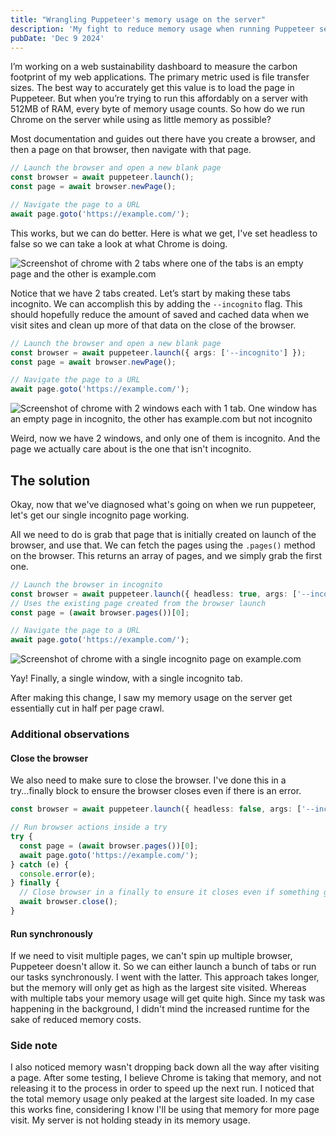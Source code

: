 ```yaml
---
title: "Wrangling Puppeteer's memory usage on the server"
description: 'My fight to reduce memory usage when running Puppeteer server-side.'
pubDate: 'Dec 9 2024'
---
```


I’m working on a web sustainability dashboard to measure the carbon footprint of my web applications. The primary metric used is file transfer sizes. The best way to accurately get this value is to load the page in Puppeteer. But when you’re trying to run this affordably on a server with 512MB of RAM, every byte of memory usage counts. So how do we run Chrome on the server while using as little memory as possible?

Most documentation and guides out there have you create a browser, and then a page on that browser, then navigate with that page.

```typescript
// Launch the browser and open a new blank page
const browser = await puppeteer.launch();
const page = await browser.newPage();

// Navigate the page to a URL
await page.goto('https://example.com/');
```

This works, but we can do better. Here is what we get, I've set headless to false so we can take a look at what Chrome is doing.

![Screenshot of chrome with 2 tabs where one of the tabs is an empty page and the other is example.com](@/images/puppeteer1.png)

Notice that we have 2 tabs created. Let’s start by making these tabs incognito. We can accomplish this by adding the `--incognito` flag. This should hopefully reduce the amount of saved and cached data when we visit sites and clean up more of that data on the close of the browser.

```typescript
// Launch the browser and open a new blank page
const browser = await puppeteer.launch({ args: ['--incognito'] });
const page = await browser.newPage();

// Navigate the page to a URL
await page.goto('https://example.com/');
```

![Screenshot of chrome with 2 windows each with 1 tab. One window has an empty page in incognito, the other has example.com but not incognito](@/images/puppeteer2.png)

Weird, now we have 2 windows, and only one of them is incognito. And the page we actually care about is the one that isn't incognito.

## The solution

Okay, now that we've diagnosed what's going on when we run puppeteer, let's get our single incognito page working.

All we need to do is grab that page that is initially created on launch of the browser, and use that. We can fetch the pages using the `.pages()` method on the browser. This returns an array of pages, and we simply grab the first one.

```typescript
// Launch the browser in incognito
const browser = await puppeteer.launch({ headless: true, args: ['--incognito'] });
// Uses the existing page created from the browser launch
const page = (await browser.pages())[0];

// Navigate the page to a URL
await page.goto('https://example.com/');
```

![Screenshot of chrome with a single incognito page on example.com](@/images/puppeteer3.png)

Yay! Finally, a single window, with a single incognito tab.

After making this change, I saw my memory usage on the server get essentially cut in half per page crawl.

### Additional observations

#### Close the browser

We also need to make sure to close the browser. I've done this in a try...finally block to ensure the browser closes even if there is an error.

```typescript
const browser = await puppeteer.launch({ headless: false, args: ['--incognito'] });

// Run browser actions inside a try
try {
  const page = (await browser.pages())[0];
  await page.goto('https://example.com/');
} catch (e) {
  console.error(e);
} finally {
  // Close browser in a finally to ensure it closes even if something goes wrong in the browser actions
  await browser.close();
}
```

#### Run synchronously

If we need to visit multiple pages, we can't spin up multiple browser, Puppeteer doesn't allow it. So we can either launch a bunch of tabs or run our tasks synchronously. I went with the latter. This approach takes longer, but the memory will only get as high as the largest site visited. Whereas with multiple tabs your memory usage will get quite high. Since my task was happening in the background, I didn't mind the increased runtime for the sake of reduced memory costs.

### Side note

I also noticed memory wasn't dropping back down all the way after visiting a page. After some testing, I believe Chrome is taking that memory, and not releasing it to the process in order to speed up the next run. I noticed that the total memory usage only peaked at the largest site loaded. In my case this works fine, considering I know I'll be using that memory for more page visit. My server is not holding steady in its memory usage.
